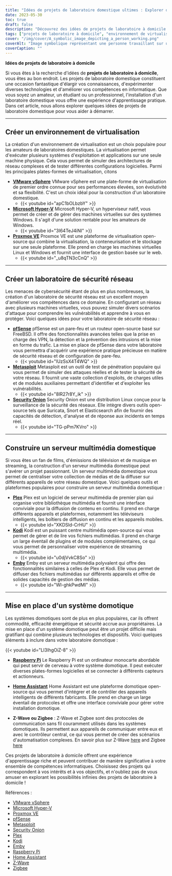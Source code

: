 ```yaml
---
title: "Idées de projets de laboratoire domestique ultimes : Explorer de nouvelles possibilités"
date: 2023-05-30
toc: true
draft: false
description: "Découvrez des idées de projets de laboratoire à domicile passionnants et innovants pour élargir vos connaissances et améliorer vos compétences en informatique."
tags: ["projets de laboratoire à domicile", "environnement de virtualisation", "laboratoire de sécurité réseau", "serveur multimédia domestique", "système domotique", "expérience pratique", "Compétences informatiques", "technologie", "logiciel", "matériel", "expérimentation", "l'apprentissage", "architecture du réseau", "les configurations logicielles", "cybersécurité", "pare-feu", "routeur", "diffusion en continu des médias", "réseau domestique", "dispositifs intelligents", "automation", "Raspberry Pi", "Z-Wave", "Zigbee", "Plex", "Kodi", "Emby", "VMware vSphere", "Microsoft Hyper-V", "Proxmox VE", "créer un environnement de virtualisation à domicile", "créer un laboratoire de sécurité réseau avec pfSense", "installation d'un serveur multimédia domestique avec Plex", "construire un système domotique avec Raspberry Pi"]
cover: "/img/cover/A_symbolic_image_depicting_a_person_working.png"
coverAlt: "Image symbolique représentant une personne travaillant sur une installation de virtualisation avec plusieurs systèmes d'exploitation et composants de réseau."
coverCaption: ""
---
```


**Idées de projets de laboratoire à domicile**

Si vous êtes à la recherche d'idées de **projets de laboratoire à domicile**, vous êtes au bon endroit. Les projets de laboratoire domestique constituent une occasion fantastique d'élargir vos connaissances, d'expérimenter diverses technologies et d'améliorer vos compétences en informatique. Que vous soyez un amateur, un étudiant ou un professionnel, l'installation d'un laboratoire domestique vous offre une expérience d'apprentissage pratique. Dans cet article, nous allons explorer quelques idées de projets de laboratoire domestique pour vous aider à démarrer.

_____

## Créer un environnement de virtualisation

La création d'un environnement de virtualisation est un choix populaire pour les amateurs de laboratoires domestiques. La virtualisation permet d'exécuter plusieurs systèmes d'exploitation et applications sur une seule machine physique. Cela vous permet de simuler des architectures de réseau complexes et de tester différentes configurations logicielles. Parmi les principales plates-formes de virtualisation, citons

- [**VMware vSphere**](https://www.vmware.com/products/vsphere.html) VMware vSphere est une plate-forme de virtualisation de premier ordre connue pour ses performances élevées, son évolutivité et sa flexibilité. C'est un choix idéal pour la construction d'un laboratoire domestique.
  - {{< youtube id="apC1bOLbzbY" >}}
- [**Microsoft Hyper-V**](https://docs.microsoft.com/en-us/virtualization/hyper-v-on-windows/) Microsoft Hyper-V, un hyperviseur natif, vous permet de créer et de gérer des machines virtuelles sur des systèmes Windows. Il s'agit d'une solution rentable pour les amateurs de Windows.
  - {{< youtube id="3I64TeJ4iNI" >}}
- [**Proxmox VE**](https://www.proxmox.com/) Proxmox VE est une plateforme de virtualisation open-source qui combine la virtualisation, la conteneurisation et le stockage sur une seule plateforme. Elle prend en charge les machines virtuelles Linux et Windows et fournit une interface de gestion basée sur le web.
  - {{< youtube id="_u8qTN3cCnQ" >}}

_____
## Créer un laboratoire de sécurité réseau

Les menaces de cybersécurité étant de plus en plus nombreuses, la création d'un laboratoire de sécurité réseau est un excellent moyen d'améliorer vos compétences dans ce domaine. En configurant un réseau avec plusieurs machines virtuelles, vous pouvez simuler divers scénarios d'attaque pour comprendre les vulnérabilités et apprendre à vous en protéger. Voici quelques idées pour votre laboratoire de sécurité réseau :

- [**pfSense**](https://www.pfsense.org/) pfSense est un pare-feu et un routeur open-source basé sur FreeBSD. Il offre des fonctionnalités avancées telles que la prise en charge des VPN, la détection et la prévention des intrusions et la mise en forme du trafic. La mise en place de pfSense dans votre laboratoire vous permettra d'acquérir une expérience pratique précieuse en matière de sécurité réseau et de configuration de pare-feu.
  - {{< youtube id="lUzSsX4T4WQ" >}}
- [**Metasploit**](https://www.metasploit.com/) Metasploit est un outil de test de pénétration populaire qui vous permet de simuler des attaques réelles et de tester la sécurité de votre réseau. Il fournit une vaste collection d'exploits, de charges utiles et de modules auxiliaires permettant d'identifier et d'exploiter les vulnérabilités.
  - {{< youtube id="8lR27r8Y_ik" >}}
- [**Security Onion**](https://securityonion.net/) Security Onion est une distribution Linux conçue pour la surveillance de la sécurité des réseaux. Elle intègre divers outils open-source tels que Suricata, Snort et Elasticsearch afin de fournir des capacités de détection, d'analyse et de réponse aux incidents en temps réel.
  - {{< youtube id="TG-pPm7KVro" >}}

_____
## Construire un serveur multimédia domestique

Si vous êtes un fan de films, d'émissions de télévision et de musique en streaming, la construction d'un serveur multimédia domestique peut s'avérer un projet passionnant. Un serveur multimédia domestique vous permet de centraliser votre collection de médias et de la diffuser sur différents appareils de votre réseau domestique. Voici quelques outils et plateformes populaires pour construire un serveur multimédia domestique :

- [**Plex**](https://www.plex.tv/) Plex est un logiciel de serveur multimédia de premier plan qui organise votre bibliothèque multimédia et fournit une interface conviviale pour la diffusion de contenu en continu. Il prend en charge différents appareils et plateformes, notamment les téléviseurs intelligents, les boîtiers de diffusion en continu et les appareils mobiles.
  - {{< youtube id="XKDSld-CrHU" >}}
- [**Kodi**](https://kodi.tv/) Kodi est un puissant centre multimédia open-source qui vous permet de gérer et de lire vos fichiers multimédias. Il prend en charge un large éventail de plugins et de modules complémentaires, ce qui vous permet de personnaliser votre expérience de streaming multimédia.
  - {{< youtube id="u0djVvkC8So" >}}
- [**Emby**](https://emby.media/) Emby est un serveur multimédia polyvalent qui offre des fonctionnalités similaires à celles de Plex et Kodi. Elle vous permet de diffuser des fichiers multimédias sur différents appareils et offre de solides capacités de gestion des médias.
  - {{< youtube id="Wl-ghkPwdMI" >}}
  
_____
## Mise en place d'un système domotique

Les systèmes domotiques sont de plus en plus populaires, car ils offrent commodité, efficacité énergétique et sécurité accrue aux propriétaires. La mise en place d'un système domotique peut être un projet difficile mais gratifiant qui combine plusieurs technologies et dispositifs. Voici quelques éléments à inclure dans votre laboratoire domotique :

{{< youtube id="LI3lhgOiZ-8" >}}

- [**Raspberry Pi**](https://www.raspberrypi.org/) Le Raspberry Pi est un ordinateur monocarte abordable qui peut servir de cerveau à votre système domotique. Il peut exécuter diverses plates-formes logicielles et se connecter à différents capteurs et actionneurs.

- [**Home Assistant**](https://www.home-assistant.io/) Home Assistant est une plateforme domotique open-source qui vous permet d'intégrer et de contrôler des appareils intelligents de différents fabricants. Elle prend en charge un large éventail de protocoles et offre une interface conviviale pour gérer votre installation domotique.

- **Z-Wave ou Zigbee** : Z-Wave et Zigbee sont des protocoles de communication sans fil couramment utilisés dans les systèmes domotiques. Ils permettent aux appareils de communiquer entre eux et avec le contrôleur central, ce qui vous permet de créer des scénarios d'automatisation complexes. En savoir plus sur Z-Wave [here](https://www.z-wave.com/) and Zigbee [here](https://zigbeealliance.org/)

Ces projets de laboratoire à domicile offrent une expérience d'apprentissage riche et peuvent contribuer de manière significative à votre ensemble de compétences informatiques. Choisissez des projets qui correspondent à vos intérêts et à vos objectifs, et n'oubliez pas de vous amuser en explorant les possibilités infinies des projets de laboratoire à domicile !

Références :
- [VMware vSphere](https://www.vmware.com/products/vsphere.html)
- [Microsoft Hyper-V](https://docs.microsoft.com/en-us/virtualization/hyper-v-on-windows/)
- [Proxmox VE](https://www.proxmox.com/)
- [pfSense](https://www.pfsense.org/)
- [Metasploit](https://www.metasploit.com/)
- [Security Onion](https://securityonion.net/)
- [Plex](https://www.plex.tv/)
- [Kodi](https://kodi.tv/)
- [Emby](https://emby.media/)
- [Raspberry Pi](https://www.raspberrypi.org/)
- [Home Assistant](https://www.home-assistant.io/)
- [Z-Wave](https://www.z-wave.com/)
- [Zigbee](https://zigbeealliance.org/)
